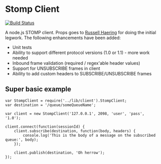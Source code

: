 Stomp Client
===========

[![Build Status](https://secure.travis-ci.org/easternbloc/node-stomp-client.png)](http://travis-ci.org/easternbloc/node-stomp-client)

A node.js STOMP client. Props goes to [Russell Haering](https://github.com/russellhaering/node-stomp-broker) for doing the initial legwork.
The following enhancements have been added:

*   Unit tests
*   Ability to support different protocol versions (1.0 or 1.1) - more work needed
*   Inbound frame validation (required / regex'able header values)
*   Support for UNSUBSCRIBE frames in client
*   Ability to add custom headers to SUBSCRIBE/UNSUBSCRIBE frames

## Super basic example
	var StompClient = require('../lib/client').StompClient;
	var destination = '/queue/someQueueName';

	var client = new StompClient('127.0.0.1', 2098, 'user', 'pass', '1.0');

	client.connect(function(sessionId) {
		client.subscribe(destination, function(body, headers) {
			console.log('This is the body of a message on the subscribed queue:', body);
		});

		client.publish(destination, 'Oh herrow');
	});